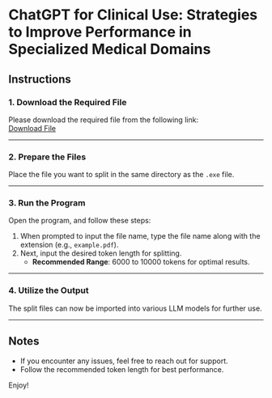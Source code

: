 # ChatGPT for Clinical Use: Strategies to Improve Performance in Specialized Medical Domains

## Instructions

### 1. Download the Required File
Please download the required file from the following link:  
[Download File](https://drive.google.com/file/d/1QzPfHdJ_FkRPz7TPaj_UvBkelUt9U4vB/view?usp=drive_link)

---

### 2. Prepare the Files
Place the file you want to split in the same directory as the `.exe` file.

---

### 3. Run the Program
Open the program, and follow these steps:

1. When prompted to input the file name, type the file name along with the extension (e.g., `example.pdf`).  
2. Next, input the desired token length for splitting.  
   - **Recommended Range**: 6000 to 10000 tokens for optimal results.

---

### 4. Utilize the Output
The split files can now be imported into various LLM models for further use.

---

## Notes
- If you encounter any issues, feel free to reach out for support.
- Follow the recommended token length for best performance.

Enjoy!
